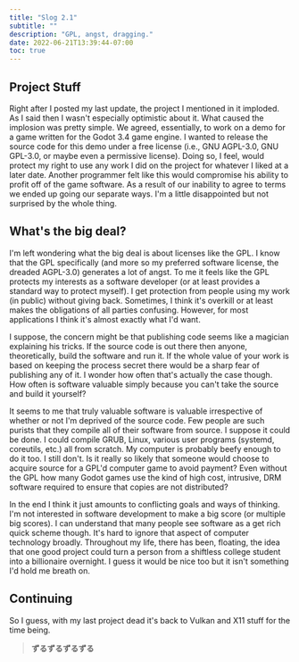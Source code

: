 ```yaml
---
title: "Slog 2.1"
subtitle: ""
description: "GPL, angst, dragging."
date: 2022-06-21T13:39:44-07:00
toc: true
---
```


## Project Stuff

Right after I posted my last update, the project I mentioned in it imploded. As I said then I wasn't especially
optimistic about it. What caused the implosion was pretty simple. We agreed, essentially, to work on a demo for a game
written for the Godot 3.4 game engine. I wanted to release the source code for this demo under a free license (i.e.,
GNU AGPL-3.0, GNU GPL-3.0, or maybe even a permissive license). Doing so, I feel, would protect my right to use any
work I did on the project for whatever I liked at a later date. Another programmer felt like this would compromise his
ability to profit off of the game software. As a result of our inability to agree to terms we ended up going our
separate ways. I'm a little disappointed but not surprised by the whole thing.

## What's the big deal?

I'm left wondering what the big deal is about licenses like the GPL. I know that the GPL specifically (and more so my
preferred software license, the dreaded AGPL-3.0) generates a lot of angst. To me it feels like the GPL protects my
interests as a software developer (or at least provides a standard way to protect myself). I get protection from
people using my work (in public) without giving back. Sometimes, I think it's overkill or at least makes the
obligations of all parties confusing. However, for most applications I think it's almost exactly what I'd want.

I suppose, the concern might be that publishing code seems like a magician explaining his tricks. If the source code is
out there then anyone, theoretically, build the software and run it. If the whole value of your work is based on
keeping the process secret there would be a sharp fear of publishing any of it. I wonder how often that's actually the
case though. How often is software valuable simply because you can't take the source and build it yourself?

It seems to me that truly valuable software is valuable irrespective of whether or not I'm deprived of the source code.
Few people are such purists that they compile all of their software from source. I suppose it could be done. I could
compile GRUB, Linux, various user programs (systemd, coreutils, etc.) all from scratch. My computer is probably beefy
enough to do it too. I still don't. Is it really so likely that someone would choose to acquire source for a GPL'd
computer game to avoid payment? Even without the GPL how many Godot games use the kind of high cost, intrusive, DRM
software required to ensure that copies are not distributed?

In the end I think it just amounts to conflicting goals and ways of thinking. I'm not interested in software
development to make a big score (or multiple big scores). I can understand that many people see software as a get
rich quick scheme though. It's hard to ignore that aspect of computer technology broadly. Throughout my life, there
has been, floating, the idea that one good project could turn a person from a shiftless college student into a
billionaire overnight. I guess it would be nice too but it isn't something I'd hold me breath on.

## Continuing

So I guess, with my last project dead it's back to Vulkan and X11 stuff for the time being.

> **ずるずるずるずる**
